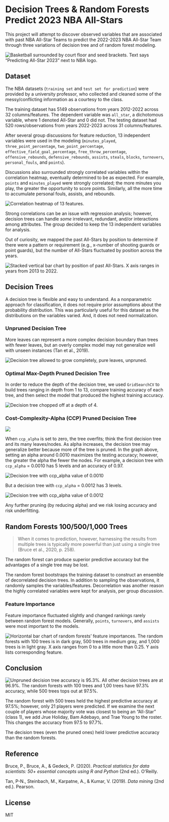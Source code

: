 # Decision Trees & Random Forests Predict 2023 NBA All-Stars
This project will attempt to discover observed variables that are associated with past NBA All-Star Teams to predict the 2022-2023 NBA All-Star Team through three variations of decision tree and of random forest modeling.    

![Basketball surrounded by court floor and seed brackets.  Text says “Predicting All-Star 2023” next to NBA logo.](figs/intro.png)

## Dataset
The NBA datasets (`training set` and `test set for prediction`) were provided by a university professor, who collected and cleaned some of the messy/conflicting information as a courtesy to the class. 

The training dataset has 5149 observations from years 2012-2022 across 32 columns/features.  The dependent variable was `all_star`, a dichotomous variable, where 1 denoted All-Star and 0 did not.  The testing dataset had 520 rows/observations from years 2022-2023 across 31 columns/features.  

After several group discussions for feature reduction, 13 independent variables were used in the modeling (`minutes_played`, `three_point_percentage`, `two_point_percentage`, `effective_field_goal_percentage`, `free_throw_percentage`, `offensive_rebounds`, `defensive_rebounds`, `assists`, `steals`, `blocks`, `turnovers`, `personal_fouls`, and `points`).

Discussions also surrounded strongly correlated variables within the correlation heatmap, eventually determined to be as expected.  For example, `points` and `minutes_played` were strongly correlated; the more minutes you play, the greater the opportunity to score points.  Similarly, all the more time to accumulate personal fouls, assists, and rebounds.

![Correlation heatmap of 13 features.](figs/heatmap.png)

Strong correlations can be an issue with regression analysis; however, decision trees can handle *some* irrelevant, redundant, and/or interactions among attributes.  The group decided to keep the 13 independent variables for analysis.

Out of curiosity, we mapped the past All-Stars by position to determine if there were a pattern or requirement (e.g., x-number of shooting guards or point guards), but the number of All-Stars fluctuated by position across the years.

![Stacked vertical bar chart by position of past All-Stars.  X axis ranges in years from 2013 to 2022.](figs/position.png)

## Decision Trees

A decision tree is flexible and easy to understand.  As a nonparametric approach for classification, it does not require prior assumptions about the probability distribution.  This was particularly useful for this dataset as the distributions on the variables varied.  And, it does not need normalization.  

### **Unpruned Decision Tree**
More leaves can represent a more complex decision boundary than trees with fewer leaves, but an overly complex model may not generalize well with unseen instances (Tan et al., 2019).

![Decision tree allowed to grow completely, pure leaves, unpruned.](figs/dt_full.png)

### **Optimal Max-Depth Pruned Decision Tree**
In order to reduce the depth of the decision tree, we used `GridSearchCV` to build trees ranging in depth from 1 to 13, compare training accuracy of each tree, and then select the model that produced the highest training accuracy.  

![Decision tree chopped off at a depth of 4.](figs/dt2.png)

### **Cost-Complexity-Alpha (CCP) Pruned Decision Tree**

![](figs/accuracyvsalpha.png)

When `ccp_alpha` is set to zero, the tree overfits; think the first decision tree and its many leaves/nodes.  As alpha increases, the decision tree may generalize better because more of the tree is pruned.  In the graph above, setting an alpha around 0.0010 maximizes the testing accuracy; however, the greater the alpha the fewer the nodes.  For example, a decision tree with `ccp_alpha` = 0.0010 has 5 levels and an accuracy of 0.97.

![Decision tree with ccp_alpha value of 0.0010](figs/dtalpha10.png)

But a decision tree with `ccp_alpha` = 0.0012 has 3 levels.

![ Decision tree with ccp_alpha value of 0.0012](figs/dtalpha12.png)

Any further pruning (by reducing alpha) and we risk losing accuracy and risk underfitting.

## Random Forests 100/500/1,000 Trees

>When it comes to prediction, however, harnessing the results from multiple trees is typically more powerful than just using a single tree (Bruce et al., 2020, p. 258).  

The random forest can produce superior predictive accuracy but the advantages of a single tree may be lost.

The random forest bootstraps the training dataset to construct an ensemble of decorrelated decision trees.  In addition to sampling the observations, it randomly samples the variables/features.  Decorrelation was another reason the highly correlated variables were kept for analysis, per group discussion.

### **Feature Importance**
Feature importance fluctuated slightly and changed rankings rarely between random forest models.  Generally, `points`, `turnovers`, and `assists` were most important to the models.

![Horizontal bar chart of random forests’ feature importances.  The random forests with 100 trees is in dark gray, 500 trees in medium gray, and 1,000 trees is in light gray.  X axis ranges from 0 to a little more than 0.25.  Y axis lists corresponding feature.](figs/feat_imp.png)

## Conclusion

![Unpruned decision tree accuracy is 95.3%.  All other decision trees are at 96.9%.  The random forests with 100 trees and 1,00 trees have 97.3% accuracy, while 500 trees tops out at 97.5%.](figs/accuracy2.png)

The random forest with 500 trees held the highest predictive accuracy at 97.5%; however, only 21 players were predicted.  If we examine the next couple of players whose majority vote was closest to being an “All-Star” (class 1), we add Jrue Holiday, Bam Adebayo, and Trae Young to the roster.  This changes the accuracy from 97.5 to 97.7%.

The decision trees (even the pruned ones) held lower predictive accuracy than the random forests.    

## Reference
Bruce, P., Bruce, A., & Gedeck, P. (2020). *Practical statistics for data scientists: 50+ essential concepts using R and Python* (2nd ed.). O’Reilly.

Tan, P-N., Steinbach, M., Karpatne, A., & Kumar, V. (2019). *Data mining* (2nd ed.). Pearson.

## License
MIT
